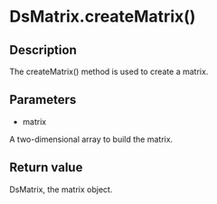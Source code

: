 # DsMatrix.createMatrix()

## Description

The createMatrix() method is used to create a matrix.

## Parameters

- matrix

A two-dimensional array to build the matrix.

## Return value

DsMatrix, the matrix object.
